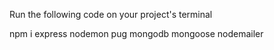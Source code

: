 Run the following code on your project's terminal 

npm i express nodemon pug mongodb mongoose nodemailer